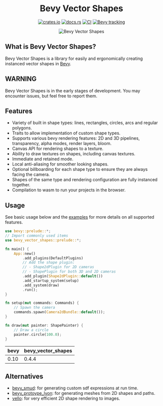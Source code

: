 <div align="center">
<h1>
    Bevy Vector Shapes
</h1>

[![crates.io](https://img.shields.io/crates/v/bevy_vector_shapes)](https://crates.io/crates/bevy_vector_shapes)
[![docs.rs](https://docs.rs/bevy_vector_shapes/badge.svg)](https://docs.rs/bevy_vector_shapes)
[![CI](https://github.com/james-j-obrien/bevy_vector_shapes/workflows/Rust/badge.svg?branch=main)](https://github.com/james-j-obrien/bevy_vector_shapes/actions?query=workflow%3A%22Rust%22+branch%3Amain)
[![Bevy tracking](https://img.shields.io/badge/Bevy%20tracking-released%20version-lightblue)](https://github.com/bevyengine/bevy/blob/main/docs/plugins_guidelines.md#main-branch-tracking)

<img src="assets/shapes_gallery_3d.gif" alt="Bevy Vector Shapes"/>
</div>

## What is Bevy Vector Shapes?
Bevy Vector Shapes is a library for easily and ergonomically creating instanced vector shapes in [Bevy](https://bevyengine.org/).

## WARNING
Bevy Vector Shapes is in the early stages of development. You may encounter issues, but feel free to report them.

## Features
- Variety of built in shape types: lines, rectangles, circles, arcs and regular polygons.
- Traits to allow implementation of custom shape types.
- Supports various bevy rendering features: 2D and 3D pipelines, transparency, alpha modes, render layers, bloom.
- Canvas API for rendering shapes to a texture.
- Ability to draw textures on shapes, including canvas textures.
- Immediate and retained mode.
- Local anti-aliasing for smoother looking shapes.
- Optional billboarding for each shape type to ensure they are always facing the camera.
- Shapes of the same type and rendering configuration are fully instanced together.
- Compilation to wasm to run your projects in the browser.

## Usage
See basic usage below and the [examples](https://github.com/james-j-obrien/bevy_vector_shapes/tree/main/examples) for more details on all supported features.

```rust
use bevy::prelude::*;
// Import commonly used items
use bevy_vector_shapes::prelude::*;

fn main() {
    App::new()
        .add_plugins(DefaultPlugins)
        // Add the shape plugin:
        // - Shape2dPlugin for 2D cameras
        // - ShapePlugin for both 3D and 2D cameras
        .add_plugin(Shape2dPlugin::default())
        .add_startup_system(setup)
        .add_system(draw)
        .run();
}

fn setup(mut commands: Commands) {
    // Spawn the camera
    commands.spawn(Camera2dBundle::default());
}

fn draw(mut painter: ShapePainter) {
    // Draw a circle
    painter.circle(100.0);
}
```

| bevy | bevy_vector_shapes |
| ---- | ------------------ |
| 0.10 | 0.4.4              |

## Alternatives
- [bevy_smud](https://github.com/johanhelsing/bevy_smud): for generating custom sdf expressions at run time.
- [bevy_protoype_lyon](https://github.com/Nilirad/bevy_prototype_lyon): for generating meshes from 2D shapes and paths.
- [vello](https://github.com/linebender/vello): for very efficient 2D shape rendering to images.
